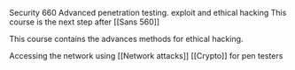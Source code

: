 Security 660 Advanced penetration testing. exploit and ethical hacking 
This course is the next step after [[Sans 560]]

This course contains the advances methods for ethical hacking. 

Accessing the network using [[Network attacks]]
[[Crypto]] for pen testers 